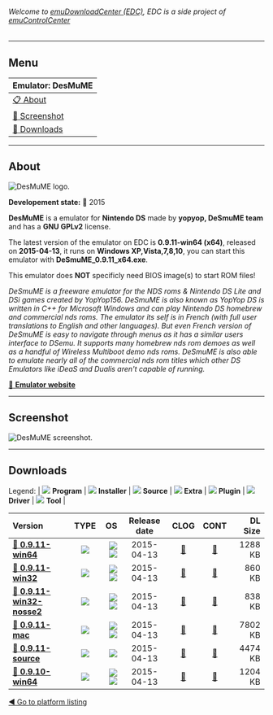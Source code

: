 ###### Welcome to [emuDownloadCenter (EDC)](https://github.com/PhoenixInteractiveNL/emuDownloadCenter/wiki/), EDC is a side project of [emuControlCenter](https://github.com/PhoenixInteractiveNL/emuControlCenter/wiki/)
***
## Menu
| **Emulator: DesMuME** |
|:---------|
| [:clipboard: About](#about) |
| [:sunrise: Screenshot](#screenshot) |
| [:floppy_disk: Downloads](#downloads) |
***
## About
![](https://github.com/PhoenixInteractiveNL/emuDownloadCenter/wiki/images_emulator/desmume_logo_200.jpg "DesMuME logo.")

**Developement state:** :large_blue_circle: 2015

**DesMuME** is a emulator for **Nintendo DS** made by **yopyop, DeSmuME team** and has a **GNU GPLv2** license.

The latest version of the emulator on EDC is **0.9.11-win64 (x64)**, released on **2015-04-13**, it runs on **Windows XP,Vista,7,8,10**, you can start this emulator with **DeSmuME_0.9.11_x64.exe**.

This emulator does **NOT** specificly need BIOS image(s) to start ROM files!

_DeSmuME is a freeware emulator for the NDS roms & Nintendo DS Lite and DSi games created by YopYop156. DeSmuME is also known as YopYop DS is written in C++ for Microsoft Windows and can play Nintendo DS homebrew and commercial nds roms. The emulator its self is in French (with full user translations to English and other languages). But even French version of DeSmuME is easy to navigate through menus as it has a similar users interface to DSemu. It supports many homebrew nds rom demoes as well as a handful of Wireless Multiboot demo nds roms. DeSmuME is also able to emulate nearly all of the commercial nds rom titles which other DS Emulators like iDeaS and Dualis aren't capable of running._

[:link: **Emulator website**](http://desmume.org/)
***
## Screenshot
![](https://raw.githubusercontent.com/PhoenixInteractiveNL/emuDownloadCenter/master/hooks/desmume/emulator_screen_01.jpg "DesMuME screenshot.")
***
## Downloads
Legend: | 
![](https://raw.githubusercontent.com/wiki/PhoenixInteractiveNL/emuDownloadCenter/images_misc/icon_program_24.png) **Program** | 
![](https://raw.githubusercontent.com/wiki/PhoenixInteractiveNL/emuDownloadCenter/images_misc/icon_installer_24.png) **Installer** | 
![](https://raw.githubusercontent.com/wiki/PhoenixInteractiveNL/emuDownloadCenter/images_misc/icon_source_code_24.png) **Source** | 
![](https://raw.githubusercontent.com/wiki/PhoenixInteractiveNL/emuDownloadCenter/images_misc/icon_extra_24.png) **Extra** | 
![](https://raw.githubusercontent.com/wiki/PhoenixInteractiveNL/emuDownloadCenter/images_misc/icon_plugin_24.png) **Plugin** | 
![](https://raw.githubusercontent.com/wiki/PhoenixInteractiveNL/emuDownloadCenter/images_misc/icon_driver_24.png) **Driver** | 
![](https://raw.githubusercontent.com/wiki/PhoenixInteractiveNL/emuDownloadCenter/images_misc/icon_tool_24.png) **Tool** | 
 
| Version | TYPE | OS | Release date | CLOG | CONT | DL Size |
|:--------|:----:|---:|:------------:|:----:|:----:|--------:|
| [:floppy_disk: **0.9.11-win64**](https://github.com/PhoenixInteractiveNL/edc-repo0004/raw/master/desmume/0.9.11-win64.7z) | ![](https://raw.githubusercontent.com/wiki/PhoenixInteractiveNL/emuDownloadCenter/images_misc/icon_program_24.png) | ![](https://raw.githubusercontent.com/wiki/PhoenixInteractiveNL/emuDownloadCenter/images_misc/logo_windows_24.png)![](https://raw.githubusercontent.com/wiki/PhoenixInteractiveNL/emuDownloadCenter/images_misc/icon_64-bit_24.png) | 2015-04-13 | [:page_facing_up:](https://github.com/PhoenixInteractiveNL/edc-repo0004/blob/master/desmume/0.9.11-win64_changelog.txt) | [:mag_right:](https://github.com/PhoenixInteractiveNL/edc-repo0004/blob/master/desmume/0.9.11-win64_contents.txt) | 1288 KB |
| [:floppy_disk: **0.9.11-win32**](https://github.com/PhoenixInteractiveNL/edc-repo0004/raw/master/desmume/0.9.11-win32.7z) | ![](https://raw.githubusercontent.com/wiki/PhoenixInteractiveNL/emuDownloadCenter/images_misc/icon_program_24.png) | ![](https://raw.githubusercontent.com/wiki/PhoenixInteractiveNL/emuDownloadCenter/images_misc/logo_windows_24.png)![](https://raw.githubusercontent.com/wiki/PhoenixInteractiveNL/emuDownloadCenter/images_misc/icon_32-bit_24.png) | 2015-04-13 | [:page_facing_up:](https://github.com/PhoenixInteractiveNL/edc-repo0004/blob/master/desmume/0.9.11-win32_changelog.txt) | [:mag_right:](https://github.com/PhoenixInteractiveNL/edc-repo0004/blob/master/desmume/0.9.11-win32_contents.txt) | 860 KB |
| [:floppy_disk: **0.9.11-win32-nosse2**](https://github.com/PhoenixInteractiveNL/edc-repo0004/raw/master/desmume/0.9.11-win32-nosse2.7z) | ![](https://raw.githubusercontent.com/wiki/PhoenixInteractiveNL/emuDownloadCenter/images_misc/icon_program_24.png) | ![](https://raw.githubusercontent.com/wiki/PhoenixInteractiveNL/emuDownloadCenter/images_misc/logo_windows_24.png)![](https://raw.githubusercontent.com/wiki/PhoenixInteractiveNL/emuDownloadCenter/images_misc/icon_32-bit_24.png) | 2015-04-13 | [:page_facing_up:](https://github.com/PhoenixInteractiveNL/edc-repo0004/blob/master/desmume/0.9.11-win32-nosse2_changelog.txt) | [:mag_right:](https://github.com/PhoenixInteractiveNL/edc-repo0004/blob/master/desmume/0.9.11-win32-nosse2_contents.txt) | 838 KB |
| [:floppy_disk: **0.9.11-mac**](https://github.com/PhoenixInteractiveNL/edc-repo0004/raw/master/desmume/0.9.11-mac.7z) | ![](https://raw.githubusercontent.com/wiki/PhoenixInteractiveNL/emuDownloadCenter/images_misc/icon_program_24.png) | ![](https://raw.githubusercontent.com/wiki/PhoenixInteractiveNL/emuDownloadCenter/images_misc/logo_mac_24.png)![](https://raw.githubusercontent.com/wiki/PhoenixInteractiveNL/emuDownloadCenter/images_misc/icon_32-bit_24.png) | 2015-04-13 | [:page_facing_up:](https://github.com/PhoenixInteractiveNL/edc-repo0004/blob/master/desmume/0.9.11-mac_changelog.txt) | [:mag_right:](https://github.com/PhoenixInteractiveNL/edc-repo0004/blob/master/desmume/0.9.11-mac_contents.txt) | 7802 KB |
| [:floppy_disk: **0.9.11-source**](https://github.com/PhoenixInteractiveNL/edc-repo0004/raw/master/desmume/0.9.11-source.7z) | ![](https://raw.githubusercontent.com/wiki/PhoenixInteractiveNL/emuDownloadCenter/images_misc/icon_source_code_24.png) | ![](https://raw.githubusercontent.com/wiki/PhoenixInteractiveNL/emuDownloadCenter/images_misc/icon_32-bit_24.png) | 2015-04-13 | [:page_facing_up:](https://github.com/PhoenixInteractiveNL/edc-repo0004/blob/master/desmume/0.9.11-source_changelog.txt) | [:mag_right:](https://github.com/PhoenixInteractiveNL/edc-repo0004/blob/master/desmume/0.9.11-source_contents.txt) | 4474 KB |
| [:floppy_disk: **0.9.10-win64**](https://github.com/PhoenixInteractiveNL/edc-repo0004/raw/master/desmume/0.9.10-win64.7z) | ![](https://raw.githubusercontent.com/wiki/PhoenixInteractiveNL/emuDownloadCenter/images_misc/icon_program_24.png) | ![](https://raw.githubusercontent.com/wiki/PhoenixInteractiveNL/emuDownloadCenter/images_misc/logo_windows_24.png)![](https://raw.githubusercontent.com/wiki/PhoenixInteractiveNL/emuDownloadCenter/images_misc/icon_64-bit_24.png) | 2015-04-13 | [:page_facing_up:](https://github.com/PhoenixInteractiveNL/edc-repo0004/blob/master/desmume/0.9.10-win64_changelog.txt) | [:mag_right:](https://github.com/PhoenixInteractiveNL/edc-repo0004/blob/master/desmume/0.9.10-win64_contents.txt) | 1204 KB |

[:arrow_backward: Go to platform listing](https://github.com/PhoenixInteractiveNL/emuDownloadCenter/wiki/EDC-Platform-List)
